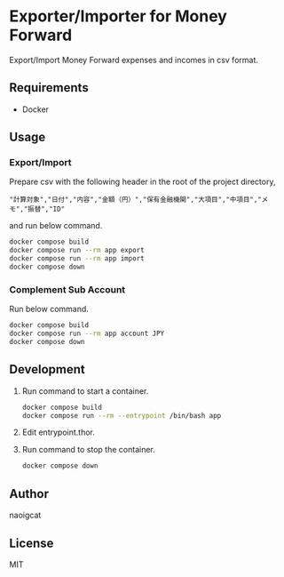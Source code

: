 # Exporter/Importer for Money Forward

Export/Import Money Forward expenses and incomes in csv format.

## Requirements

-   Docker

## Usage

### Export/Import

Prepare csv with the following header in the root of the project directory,

```csv
"計算対象","日付","内容","金額（円）","保有金融機関","大項目","中項目","メモ","振替","ID"
```

and run below command.

```sh
docker compose build
docker compose run --rm app export
docker compose run --rm app import
docker compose down
```

### Complement Sub Account

Run below command.

```sh
docker compose build
docker compose run --rm app account JPY
docker compose down
```

## Development

1.  Run command to start a container.

    ```sh
    docker compose build
    docker compose run --rm --entrypoint /bin/bash app
    ```

2.  Edit entrypoint.thor.

3.  Run command to stop the container.

    ```sh
    docker compose down
    ```

## Author

naoigcat

## License

MIT
